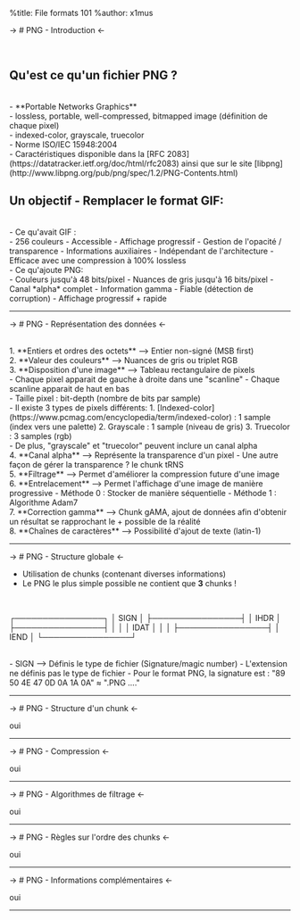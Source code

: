 %title: File formats 101
%author: x1mus

-> # PNG - Introduction <-

<br>

## Qu'est ce qu'un fichier PNG ?
<br>
- **Portable Networks Graphics**
<br>
- lossless, portable, well-compressed, bitmapped image (définition de chaque pixel)
<br>
- indexed-color, grayscale, truecolor
<br>
- Norme ISO/IEC 15948:2004
<br>
- Caractéristiques disponible dans la [RFC 2083](https://datatracker.ietf.org/doc/html/rfc2083) ainsi que sur le site [libpng](http://www.libpng.org/pub/png/spec/1.2/PNG-Contents.html)

<br>

## Un objectif - Remplacer le format GIF:
<br>
- Ce qu'avait GIF :
<br>
	- 256 couleurs
	- Accessible
	- Affichage progressif
	- Gestion de l'opacité / transparence
	- Informations auxiliaires
	- Indépendant de l'architecture
	- Efficace avec une compression à 100% lossless
<br>
- Ce qu'ajoute PNG:
<br>
	- Couleurs jusqu'à 48 bits/pixel
	- Nuances de gris jusqu'à 16 bits/pixel
	- Canal *alpha* complet
	- Information gamma
	- Fiable (détection de corruption)
	- Affichage progressif + rapide

------------------------------------------------------------

-> # PNG - Représentation des données <-

<br>
1. **Entiers et ordres des octets** --> Entier non-signé (MSB first)

<br>
2. **Valeur des couleurs** --> Nuances de gris ou triplet RGB

<br>
3. **Disposition d'une image** --> Tableau rectangulaire de pixels
	<br>
	- Chaque pixel apparait de gauche à droite dans une "scanline"
	- Chaque scanline apparait de haut en bas
	<br>
	- Taille pixel : bit-depth (nombre de bits par sample)
	<br>
	- Il existe 3 types de pixels différents:
		1. [Indexed-color](https://www.pcmag.com/encyclopedia/term/indexed-color) : 1 sample (index vers une palette)
		2. Grayscale : 1 sample (niveau de gris)
		3. Truecolor : 3 samples (rgb)
	<br>
	- De plus, "grayscale" et "truecolor" peuvent inclure un canal alpha

<br>
4. **Canal alpha** --> Représente la transparence d'un pixel
	- Une autre façon de gérer la transparence ? le chunk tRNS

<br>
5. **Filtrage** --> Permet d'améliorer la compression future d'une image

<br>
6. **Entrelacement** --> Permet l'affichage d'une image de manière progressive
	- Méthode 0 : Stocker de manière séquentielle
	- Méthode 1 : Algorithme Adam7

<br>
7. **Correction gamma** --> Chunk gAMA, ajout de données afin d'obtenir un résultat se rapprochant le + possible de la réalité

<br>
8. **Chaînes de caractères** --> Possibilité d'ajout de texte (latin-1)

------------------------------------------------------------

-> # PNG - Structure globale <-
<br>

- Utilisation de chunks (contenant diverses informations)
- Le PNG le plus simple possible ne contient que **3** chunks \!
<br>

┌────────────────┐
│      SIGN      │
├────────────────┤
│      IHDR      │
├────────────────┤
│                │
│      IDAT      │
│                │
├────────────────┤
│      IEND      │
└────────────────┘

<br>
- SIGN --> Définis le type de fichier (Signature/magic number)
	- L'extension ne définis pas le type de fichier
	- Pour le format PNG, la signature est : "89 50 4E 47 0D 0A 1A 0A" ≈ ".PNG ...."

------------------------------------------------------------

-> # PNG - Structure d'un chunk <-
<br>

oui

------------------------------------------------------------

-> # PNG - Compression <-
<br>

oui

------------------------------------------------------------

-> # PNG - Algorithmes de filtrage <-
<br>

oui

------------------------------------------------------------

-> # PNG - Règles sur l'ordre des chunks <-
<br>

oui

------------------------------------------------------------

-> # PNG - Informations complémentaires <-
<br>

oui

------------------------------------------------------------